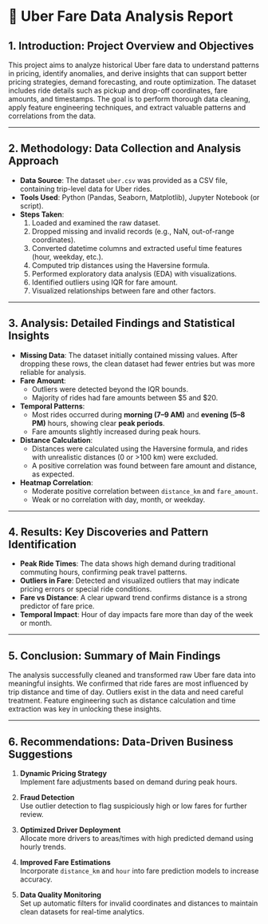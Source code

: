 # 🚖 **Uber Fare Data Analysis Report**

## **1. Introduction: Project Overview and Objectives**

This project aims to analyze historical Uber fare data to understand patterns in pricing, identify anomalies, and derive insights that can support better pricing strategies, demand forecasting, and route optimization. The dataset includes ride details such as pickup and drop-off coordinates, fare amounts, and timestamps. The goal is to perform thorough data cleaning, apply feature engineering techniques, and extract valuable patterns and correlations from the data.

---

## **2. Methodology: Data Collection and Analysis Approach**

- **Data Source**: The dataset `uber.csv` was provided as a CSV file, containing trip-level data for Uber rides.  
- **Tools Used**: Python (Pandas, Seaborn, Matplotlib), Jupyter Notebook (or script).  
- **Steps Taken**:
  1. Loaded and examined the raw dataset.
  2. Dropped missing and invalid records (e.g., NaN, out-of-range coordinates).
  3. Converted datetime columns and extracted useful time features (hour, weekday, etc.).
  4. Computed trip distances using the Haversine formula.
  5. Performed exploratory data analysis (EDA) with visualizations.
  6. Identified outliers using IQR for fare amount.
  7. Visualized relationships between fare and other factors.

---

## **3. Analysis: Detailed Findings and Statistical Insights**

- **Missing Data**: The dataset initially contained missing values. After dropping these rows, the clean dataset had fewer entries but was more reliable for analysis.  
- **Fare Amount**:
  - Outliers were detected beyond the IQR bounds.
  - Majority of rides had fare amounts between \$5 and \$20.
- **Temporal Patterns**:
  - Most rides occurred during **morning (7–9 AM)** and **evening (5–8 PM)** hours, showing clear **peak periods**.
  - Fare amounts slightly increased during peak hours.
- **Distance Calculation**:
  - Distances were calculated using the Haversine formula, and rides with unrealistic distances (0 or >100 km) were excluded.
  - A positive correlation was found between fare amount and distance, as expected.
- **Heatmap Correlation**:
  - Moderate positive correlation between `distance_km` and `fare_amount`.
  - Weak or no correlation with day, month, or weekday.

---

## **4. Results: Key Discoveries and Pattern Identification**

- **Peak Ride Times**: The data shows high demand during traditional commuting hours, confirming peak travel patterns.  
- **Outliers in Fare**: Detected and visualized outliers that may indicate pricing errors or special ride conditions.  
- **Fare vs Distance**: A clear upward trend confirms distance is a strong predictor of fare price.  
- **Temporal Impact**: Hour of day impacts fare more than day of the week or month.

---

## **5. Conclusion: Summary of Main Findings**

The analysis successfully cleaned and transformed raw Uber fare data into meaningful insights. We confirmed that ride fares are most influenced by trip distance and time of day. Outliers exist in the data and need careful treatment. Feature engineering such as distance calculation and time extraction was key in unlocking these insights.

---

## **6. Recommendations: Data-Driven Business Suggestions**

1. **Dynamic Pricing Strategy**  
   Implement fare adjustments based on demand during peak hours.

2. **Fraud Detection**  
   Use outlier detection to flag suspiciously high or low fares for further review.

3. **Optimized Driver Deployment**  
   Allocate more drivers to areas/times with high predicted demand using hourly trends.

4. **Improved Fare Estimations**  
   Incorporate `distance_km` and `hour` into fare prediction models to increase accuracy.

5. **Data Quality Monitoring**  
   Set up automatic filters for invalid coordinates and distances to maintain clean datasets for real-time analytics.
